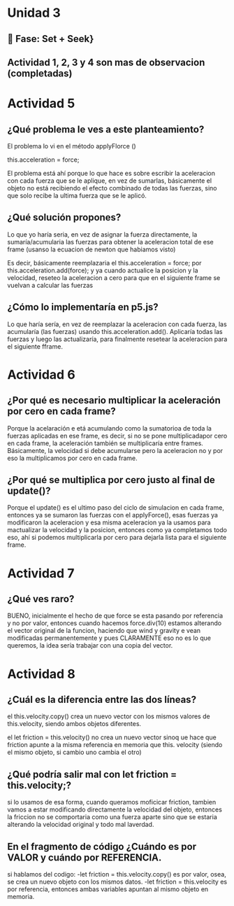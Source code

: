 # Unidad 3

## 🔎 Fase: Set + Seek}

## Actividad 1, 2, 3 y 4 son mas de observacion (completadas)

# Actividad 5

## ¿Qué problema le ves a este planteamiento?
El problema lo vi en el método applyFlorce ()

this.acceleration = force;

El problema está ahí porque lo que hace es sobre escribir la aceleracion con cada fuerza que se le aplique, en vez de sumarlas, básicamente el objeto no está recibiendo el efecto combinado de todas las fuerzas, sino que solo recibe la ultima fuerza que se le aplicó.

## ¿Qué solución propones?
Lo que yo haría seria, en vez de asignar la fuerza directamente, la sumaría/acumularia las fuerzas para obtener la aceleracion total de ese frame (usanso la ecuacion de newton que habiamos visto)

Es decir, básicamente reemplazaria el  this.acceleration = force;  por  this.acceleration.add(force);  y ya cuando actualice la posicion y la velocidad, reseteo la aceleracion a cero para que en el siguiente frame se vuelvan a calcular las fuerzas

## ¿Cómo lo implementaría en p5.js?
Lo que haría sería, en vez de reemplazar la aceleracion con cada fuerza, las acumularía (las fuerzas) usando this.acceleration.add(). Aplicaría todas las fuerzas y luego las actualizaría, para finalmente resetear la aceleracion para el siguiente fframe.


# Actividad 6

## ¿Por qué es necesario multiplicar la aceleración por cero en cada frame?

Porque la acelaración e etá acumulando como la sumatorioa de toda la fuerzas aplicadas en ese frame, es decir, si no se pone multiplicadapor cero en cada frame, la aceleración también se multiplicaría entre frames. Básicamente, la velocidad si debe acumularse pero la aceleracion no y por eso la multiplicamos por cero en cada frame.

## ¿Por qué se multiplica por cero justo al final de update()?

Porque el update() es el ultimo paso del ciclo de simulacion en cada frame, entonces ya se sumaron las fuerzas con el applyForce(), esas fuerzas ya modificaron la aceleracion y esa misma aceleracion ya la usamos para mactualizar la velocidad y la posicion, entonces como ya completamos todo eso, ahí si podemos multiplicarla por cero para dejarla lista para el siguiente frame.

# Actividad 7

## ¿Qué ves raro?

BUENO, inicialmente el hecho de que force se esta pasando por referencia y no por valor, entonces cuando hacemos force.div(10) estamos alterando el vector original de la funcion, haciendo que wind y gravity e vean modificadas permanentemente y pues CLARAMENTE eso no es lo que queremos, la idea sería trabajar con una copia del vector.

# Actividad 8 

## ¿Cuál es la diferencia entre las dos líneas?

el this.velocity.copy() crea un nuevo vector con los mismos valores de this.velocity, siendo ambos objetos diferentes.

el let friction = this.velocity() no crea un nuevo vector sinoq ue hace que friction apunte a la misma referencia en memoria que this. velocity (siendo el mismo objeto, si cambio uno cambia el otro)

## ¿Qué podría salir mal con let friction = this.velocity;?

si lo usamos de esa forma, cuando queramos moficicar friction, tambien vamos a estar modificando directamente la velocidad del objeto, entonces la friccion no se comportaria como una fuerza aparte sino que se estaria alterando la velocidad original y todo mal laverdad.

## En el fragmento de código ¿Cuándo es por VALOR y cuándo por REFERENCIA.

si hablamos del codigo:
-let friction = this.velocity.copy() es por valor, osea, se crea un nuevo objeto con los mismos datos.
-let friction  = this.velocity es por referencia, entonces ambas variables apuntan al mismo objeto en memoria.
